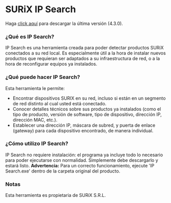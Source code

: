 # SURiX IP Search
Haga [click aquí](https://github.com/surixArg/ipsearch/releases/download/v4.3.0/IPSearch4.3.0_Win_x86.zip) para descargar la última versión (4.3.0).

### ¿Qué es IP Search?
IP Search es una herramienta creada para poder detectar productos SURiX conectados a su red local. Es especialmente útil a la hora de instalar nuevos productos que requieran ser adaptados a su infraestructura de red, o a la hora de reconfigurar equipos ya instalados.

### ¿Qué puede hacer IP Search?
Esta herramienta le permite:
* Encontrar dispositivos SURIX en su red, incluso si están en un segmento de red distinto al cual usted está conectado.
* Conocer detalles técnicos sobre sus productos ya instalados (como el tipo de producto, versión de software, tipo de dispositivo, dirección IP, dirección MAC, etc.).
* Establecer una dirección IP, máscara de subred, y puerta de enlace (gateway) para cada dispositivo encontrado, de manera individual.

### ¿Cómo utilizo IP Search?
IP Search no requiere instalación: el programa ya incluye todo lo necesario para poder ejecutarse con normalidad. Simplemente debe descargarlo y estará listo.
**Advertencia:** Para un correcto funcionamiento, ejecute 'IP Search.exe' dentro de la carpeta original del producto.


### Notas
Esta herramienta es propietaria de SURiX S.R.L.
